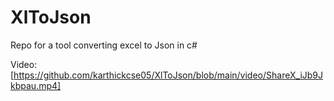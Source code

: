 # XlToJson
Repo for a tool converting excel to Json in c#

Video:
[https://github.com/karthickcse05/XlToJson/blob/main/video/ShareX_iJb9Jkbpau.mp4]
